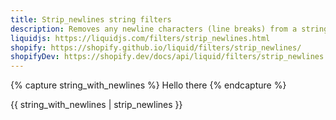 ```yaml
---
title: Strip_newlines string filters
description: Removes any newline characters (line breaks) from a string.
liquidjs: https://liquidjs.com/filters/strip_newlines.html
shopify: https://shopify.github.io/liquid/filters/strip_newlines/
shopifyDev: https://shopify.dev/docs/api/liquid/filters/strip_newlines
---
```

{% capture string_with_newlines %}
Hello
there
{% endcapture %}

{{ string_with_newlines | strip_newlines }}